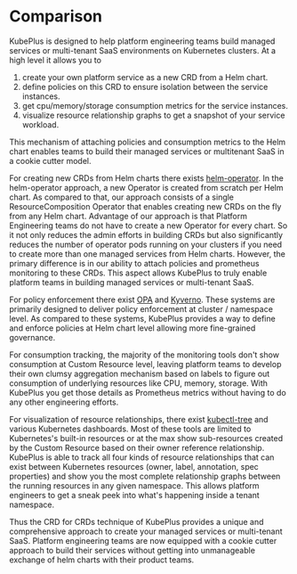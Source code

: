 
Comparison
===========

KubePlus is designed to help platform engineering teams build managed services or multi-tenant SaaS environments on Kubernetes clusters. At a high level it allows you to

1. create your own platform service as a new CRD from a Helm chart. 
2. define policies on this CRD to ensure isolation between the service instances. 
3. get cpu/memory/storage consumption metrics for the service instances. 
4. visualize resource relationship graphs to get a snapshot of your service workload.

This mechanism of attaching policies and consumption metrics to the Helm chart enables teams to build their managed services or multitenant SaaS in a cookie cutter model. 

For creating new CRDs from Helm charts there exists [helm-operator](https://docs.okd.io/latest/operators/operator_sdk/osdk-helm.html). In the helm-operator approach, a new Operator is created from scratch per Helm chart. As compared to that, our approach consists of a single ResourceComposition Operator that enables creating new CRDs on the fly from any Helm chart. Advantage of our approach is that Platform Engineering teams do not have to create a new Operator for every chart. So it not only reduces the admin efforts in building CRDs but also significantly reduces the number of operator pods running on your clusters if you need to create more than one managed services from Helm charts. However, the primary difference is in our ability to attach policies and prometheus monitoring to these CRDs. This aspect allows KubePlus to truly enable platform teams in building managed services or multi-tenant SaaS. 

For policy enforcement there exist [OPA](https://www.openpolicyagent.org/) and [Kyverno](https://kyverno.io/). These systems are primarily designed to deliver policy enforcement at cluster / namespace level. As compared to these systems, KubePlus provides a way to define and enforce policies at Helm chart level allowing more fine-grained governance. 

For consumption tracking, the majority of the monitoring tools don't show consumption at Custom Resource level, leaving platform teams to develop their own clumsy aggregation mechanism based on labels to figure out consumption of underlying resources like CPU, memory, storage. With KubePlus you get those details as Prometheus metrics without having to do any other engineering efforts. 

For visualization of resource relationships, there exist [kubectl-tree](https://github.com/ahmetb/kubectl-tree) and various Kubernetes dashboards. Most of these tools are limited to Kubernetes's built-in resources or at the max show sub-resources created by the Custom Resource based on their owner reference relationship. KubePlus is able to track all four kinds of resource relationships that can exist between Kubernetes resources (owner, label, annotation, spec properties) and show you the most complete relationship graphs between the running resources in any given namespace. This allows platform engineers to get a sneak peek into what's happening inside a tenant namespace. 

Thus the CRD for CRDs technique of KubePlus provides a unique and comprehensive approach to create your managed services or multi-tenant SaaS. Platform engineering teams are now equipped with a cookie cutter approach to build their services without getting into unmanageable exchange of helm charts with their product teams. 
